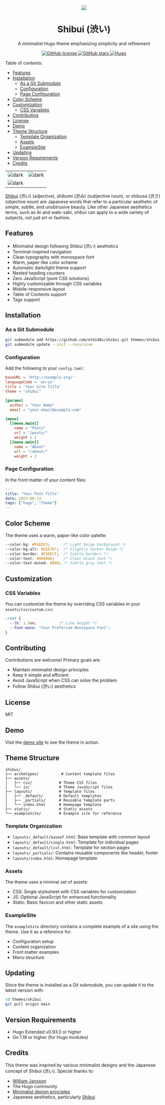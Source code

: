 <div align="center">
 <img src="./static/favicon_io/apple-icon-180x180.png">
 <h1>Shibui (渋い)</h1>
 <p>A minimalist Hugo theme emphasizing simplicity and refinement</p>
 <p>
  <a href="https://github.com/ntk148v/shibui/blob/master/LICENSE">
   <img alt="GitHub license" src="https://img.shields.io/github/license/ntk148v/shibui?style=for-the-badge">
  </a>
  <a href="https://github.com/ntk148v/shibui/stargazers">
   <img alt="GitHub stars" src="https://img.shields.io/github/stars/ntk148v/shibui?style=for-the-badge">
  </a>
  <a href="https://gohugo.io">
   <img alt="Hugo" src="https://img.shields.io/badge/hugo-0.93.0-blue.svg?style=for-the-badge">
  </a>
 </p>
</div>

Table of contents:
- [Features](#features)
- [Installation](#installation)
  - [As a Git Submodule](#as-a-git-submodule)
  - [Configuration](#configuration)
  - [Page Configuration](#page-configuration)
- [Color Scheme](#color-scheme)
- [Customization](#customization)
  - [CSS Variables](#css-variables)
- [Contributing](#contributing)
- [License](#license)
- [Demo](#demo)
- [Theme Structure](#theme-structure)
  - [Template Organization](#template-organization)
  - [Assets](#assets)
  - [ExampleSite](#examplesite)
- [Updating](#updating)
- [Version Requirements](#version-requirements)
- [Credits](#credits)

|                                                                                                                            |                                                                                                                            |
| -------------------------------------------------------------------------------------------------------------------------- | -------------------------------------------------------------------------------------------------------------------------- |
| <img src="./screenshots/1.png" alt="dark" style="border-radius:1%"/> | <img src="./screenshots/2.png" alt="dark" style="border-radius:1%"/> |
| <img src="./screenshots/3.png" alt="dark" style="border-radius:1%"/> |                                                                                                                            |

[Shibui](https://en.wikipedia.org/wiki/Shibui) (渋い) (adjective), shibumi (渋み) (subjective noun), or shibusa (渋さ) (objective noun) are Japanese words that refer to a particular aesthetic of simple, subtle, and unobtrusive beauty. Like other Japanese aesthetics terms, such as iki and wabi-sabi, shibui can apply to a wide variety of subjects, not just art or fashion.

## Features

- Minimalist design following Shibui (渋い) aesthetics
- Terminal-inspired navigation
- Clean typography with monospace font
- Warm, paper-like color scheme
- Automatic dark/light theme support
- Nested heading counters
- Zero JavaScript (pure CSS solutions)
- Highly customizable through CSS variables
- Mobile-responsive layout
- Table of Contents support
- Tags support

## Installation

### As a Git Submodule

```bash
git submodule add https://github.com/ntk148v/shibui.git themes/shibui
git submodule update --init --recursive
```

### Configuration

Add the following to your `config.toml`:

```toml
baseURL = 'http://example.org/'
languageCode = 'en-us'
title = 'Your Site Title'
theme = "shibui"

[params]
  author = "Your Name"
  email = "your.email@example.com"

[menu]
  [[menu.main]]
    name = "Posts"
    url = "/posts/"
    weight = 1
  [[menu.main]]
    name = "About"
    url = "/about/"
    weight = 2
```

### Page Configuration

In the front matter of your content files:

```yaml
---
title: "Your Post Title"
date: 2023-06-13
tags: ["hugo", "theme"]
---
```

## Color Scheme

The theme uses a warm, paper-like color palette:

```css
--color-bg: #F6EEE3;      /* Light beige background */
--color-bg-alt: #EEE7D7;  /* Slightly darker beige */
--color-border: #E5DECF;  /* Subtle borders */
--color-text: #000000;    /* Clear black text */
--color-text-muted: #888; /* Subtle gray text */
```

## Customization

### CSS Variables

You can customize the theme by overriding CSS variables in your `assets/css/custom.css`:

```css
:root {
  --lh: 1.5em;          /* Line height */
  --font-mono: "Your Preferred Monospace Font";
}
```

## Contributing

Contributions are welcome! Primary goals are:

- Maintain minimalist design principles
- Keep it simple and efficient
- Avoid JavaScript when CSS can solve the problem
- Follow Shibui (渋い) aesthetics

## License

MIT

## Demo

Visit the [demo site](https://ntk148v.github.io/shibui) to see the theme in action.

## Theme Structure

```
shibui/
├── archetypes/          # Content template files
├── assets/
│   ├── css/            # Theme CSS files
│   └── js/             # Theme JavaScript files
├── layouts/            # Template files
│   ├── _default/       # Default templates
│   ├── _partials/      # Reusable template parts
│   └── index.html      # Homepage template
├── static/             # Static assets
└── exampleSite/        # Example site for reference
```

### Template Organization

- `layouts/_default/baseof.html`: Base template with common layout
- `layouts/_default/single.html`: Template for individual pages
- `layouts/_default/list.html`: Template for section pages
- `layouts/_partials/`: Contains reusable components like header, footer
- `layouts/index.html`: Homepage template

### Assets

The theme uses a minimal set of assets:

- CSS: Single stylesheet with CSS variables for customization
- JS: Optional JavaScript for enhanced functionality
- Static: Basic favicon and other static assets

### ExampleSite

The `exampleSite` directory contains a complete example of a site using the theme. Use it as a reference for:

- Configuration setup
- Content organization
- Front matter examples
- Menu structure

## Updating

Since the theme is installed as a Git submodule, you can update it to the latest version with:

```bash
cd themes/shibui
git pull origin main
```

## Version Requirements

- Hugo Extended v0.93.0 or higher
- Go 1.18 or higher (for Hugo modules)

## Credits

This theme was inspired by various minimalist designs and the Japanese concept of Shibui (渋い). Special thanks to:

- [William Jansson](https://williamjansson.com)
- The Hugo community
- [Minimalist design principles](https://en.wikipedia.org/wiki/Minimalism_(computing))
- Japanese aesthetics, particularly [Shibui](https://en.wikipedia.org/wiki/Shibui)
